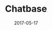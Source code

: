 ---
layout: site
title: "Chatbase"
date: 2017-05-17
categories: [google]
version: 1.6.4
major: 1
minor: 6
patch: 4
slug: chatbase
link: https://chatbase.com/
permalink: /sites/:slug
---